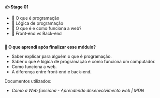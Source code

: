 <div style="display: flex; flex-direction: column">
    <div>
        <strong>✍️ Stage 01</strong>
        <ul>
            <li>🚀 O que é programação</li>
            <li>🚀 Lógica de programação</li>
            <li>🚀 O que é e como funciona a web?</li>
            <li>🚀 Front-end vs Back-end</li>
        </ul>
    </div>
</div>

<p><strong>🤔 O que aprendi após finalizar esse módulo?</strong></p>
<ul>
    <li>Saber explicar para alguém o que é programação.</li>
    <li>Saber o que é lógica de programação e como funciona um computador.</li>
    <li>Como funciona a web.</li>
    <li>A diferença entre front-end e back-end.</li>
</ul>

<p>Documentos utilizados:</p>
<ul>
    <li><em>Como a Web funciona - Aprendendo desenvolvimento web | MDN</em></li>
</ul>
